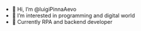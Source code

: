 - 👋 Hi, I’m @luigiPinnaAevo
- 👀 I’m interested in programming and digital world
- 🌱 Currently RPA and backend developer


<!---
luigiPinnaAevo/luigiPinnaAevo is a ✨ special ✨ repository because its `README.md` (this file) appears on your GitHub profile.
You can click the Preview link to take a look at your changes.
--->
